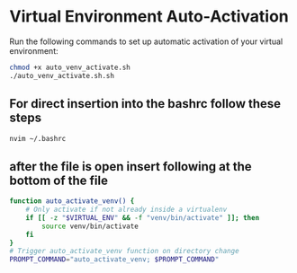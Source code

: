 
# Virtual Environment Auto-Activation 

Run the following commands to set up automatic activation of your virtual environment:

```sh
chmod +x auto_venv_activate.sh
./auto_venv_activate.sh.sh
```
## For direct insertion into the bashrc follow these steps
```sh
nvim ~/.bashrc
```
## after the file is open insert following at the bottom of the file

```bash
function auto_activate_venv() {
    # Only activate if not already inside a virtualenv
    if [[ -z "$VIRTUAL_ENV" && -f "venv/bin/activate" ]]; then
        source venv/bin/activate
    fi
}
# Trigger auto_activate_venv function on directory change
PROMPT_COMMAND="auto_activate_venv; $PROMPT_COMMAND"

```

